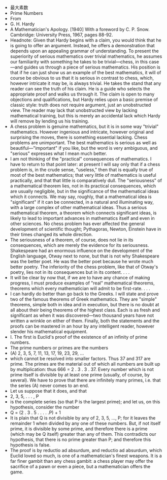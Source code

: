 - 最大素数
- Prime Numbers
- From
- G. H. Hardy
- A Mathematician's Apology. [1940] With a foreword by C. P. Snow. Cambridge: University Press, 1967, pages 88-92.
- Headnote: Given that Hardy begins with a claim, you would think that he is going to offer an argument. Instead, he offers a demonstration that depends upon an appealing grammar of understanding. To present the superiority of serious mathematics over trivial mathematics, he assumes our familiarity with something he takes to be trivial—chess, in this case—and guides us through a piece of serious mathematics. His position is that if he can just show us an example of the best mathematics, it will of course be obvious to us that it is serious in contrast to chess, which, however intricate it may be, is always trivial. He takes the stand that any reader can see the truth of his claim. He is a guide who selects the appropriate proof and walks us through it. The claim is open to many objections and qualifications, but Hardy relies upon a basic premise of classic style: truth does not require argument, just an unobstructed view. The reader may lack that unobstructed view by lacking mathematical training, but this is merely an accidental lack which Hardy will remove by lending us his training.
- A chess problem is genuine mathematics, but it is in some way "trivial" mathematics. However ingenious and intricate, however original and surprising the moves, there is something essential lacking. Chess problems are unimportant. The best mathematics is serious as well as beautiful—"important" if you like, but the word is very ambiguous, and "serious" expresses what I mean much better.
- I am not thinking of the "practical" consequences of mathematics. I have to return to that point later: at present I will say only that if a chess problem is, in the crude sense, "useless," then that is equally true of most of the best mathematics; that very little of mathematics is useful practically, and that that little is comparatively dull. The "seriousness" of a mathematical theorem lies, not in its practical consequences, which are usually negligible, but in the significance of the mathematical ideas which it connects. We may say, roughly, that a mathematical idea is "significant" if it can be connected, in a natural and illuminating way, with a large complex of other mathematical ideas. Thus a serious mathematical theorem, a theorem which connects significant ideas, is likely to lead to important advances in mathematics itself and even in other sciences. No chess problem has ever affected the general development of scientific thought; Pythagoras, Newton, Einstein have in their times changed its whole direction.
- The seriousness of a theorem, of course, does not lie in its consequences, which are merely the evidence for its seriousness. Shakespeare had an enormous influence on the development of the English language, Otway next to none, but that is not why Shakespeare was the better poet. He was the better poet because he wrote much better poetry. The inferiority of the chess problem, like that of Otway's poetry, lies not in its consequences but in its content. . . .
- It will be clear by now that, if we are to have any chance of making progress, I must produce examples of "real" mathematical theorems, theorems which every mathematician will admit to be first-rate. . . .
- I can hardly do better than go back to the Greeks. I will state and prove two of the famous theorems of Greek mathematics. They are "simple" theorems, simple both in idea and in execution, but there is no doubt at all about their being theorems of the highest class. Each is as fresh and significant as when it was discovered—two thousand years have not written a wrinkle on either of them. Finally, both the statements and the proofs can be mastered in an hour by any intelligent reader, however slender his mathematical equipment.
- I. The first is Euclid's proof of the existence of an infinity of prime numbers.
- The prime numbers or primes are the numbers
- (A) 2, 3, 5, 7, 11, 13, 17, 19, 23, 29, ...
- which cannot be resolved into smaller factors. Thus 37 and 317 are prime. The primes are the material out of which all numbers are built up by multiplication: thus 666 = 2 . 3 . 3 . 37. Every number which is not prime itself is divisible by at least one prime (usually, of course, by several). We have to prove that there are infinitely many primes, i.e. that the series (A) never comes to an end.
- Let us suppose that it does, and that
- 2, 3, 5, . . . , P
- is the complete series (so that P is the largest prime); and let us, on this hypothesis, consider the number
- Q = (2 . 3 . 5 . . . . .P) + 1
- It is plain that Q is not divisible by any of 2, 3, 5, ..., P; for it leaves the remainder 1 when divided by any one of these numbers. But, if not itself prime, it is divisible by some prime, and therefore there is a prime (which may be Q itself) greater than any of them. This contradicts our hypothesis, that there is no prime greater than P; and therefore this hypothesis is false.
- The proof is by reductio ad absurdum, and reductio ad absurdum, which Euclid loved so much, is one of a mathematician's finest weapons. It is a far finer gambit than any chess gambit: a chess player may offer the sacrifice of a pawn or even a piece, but a mathematician offers the game.
